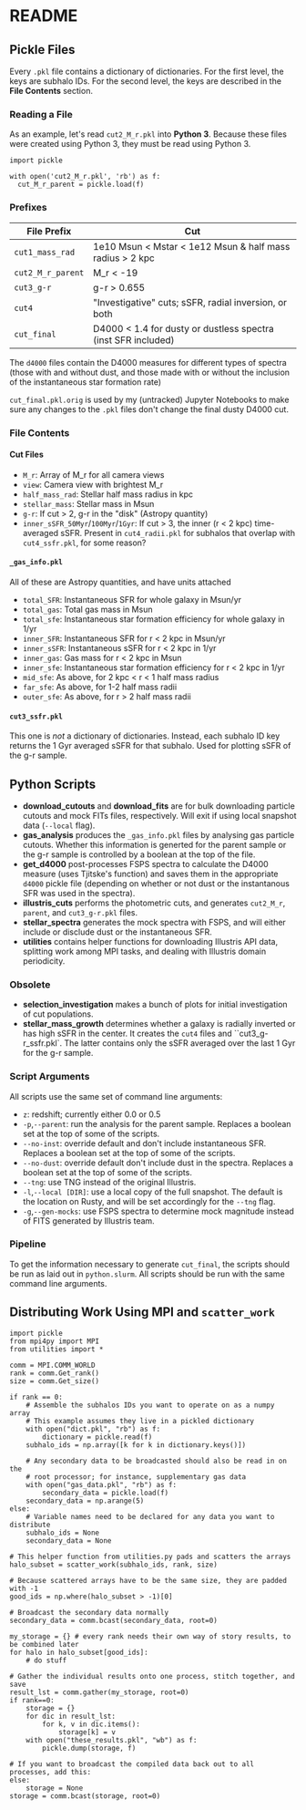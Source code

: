 # README

## Pickle Files

Every `.pkl` file contains a dictionary of dictionaries. For the first level, the keys are subhalo IDs. For the second level, the keys are described in the **File Contents** section.

### Reading a File

As an example, let's read `cut2_M_r.pkl` into **Python 3**. Because these files were created using Python 3, they must be read using Python 3.

```python3
import pickle

with open('cut2_M_r.pkl', 'rb') as f:
  cut_M_r_parent = pickle.load(f)
```

### Prefixes

File Prefix | Cut
------------|----
`cut1_mass_rad`    | 1e10 Msun &lt; Mstar &lt; 1e12 Msun & half mass radius &gt; 2 kpc
`cut2_M_r_parent`  | M_r < -19
`cut3_g-r`         | g-r > 0.655
`cut4`             | "Investigative" cuts; sSFR, radial inversion, or both
`cut_final`        | D4000 < 1.4 for dusty or dustless spectra (inst SFR included)

The `d4000` files contain the D4000 measures for different types of spectra (those with and without dust, and those made with or without the inclusion of the instantaneous star formation rate)

`cut_final.pkl.orig` is used by my (untracked) Jupyter Notebooks to make sure any changes to the `.pkl` files don't change the final dusty D4000 cut.

### File Contents
#### Cut Files
- `M_r`:  Array of M_r for all camera views
- `view`: Camera view with brightest M_r
- `half_mass_rad`: Stellar half mass radius in kpc
- `stellar_mass`: Stellar mass in Msun
- `g-r`: If cut > 2, g-r in the "disk" (Astropy quantity)
- `inner_sSFR_50Myr`/`100Myr`/`1Gyr`: If cut > 3, the inner (r < 2 kpc) time-averaged sSFR. Present in `cut4_radii.pkl` for subhalos that overlap with `cut4_ssfr.pkl`, for some reason?

#### `_gas_info.pkl`
All of these are Astropy quantities, and have units attached

- `total_SFR`: Instantaneous SFR for whole galaxy in Msun/yr
- `total_gas`: Total gas mass in Msun
- `total_sfe`: Instantaneous star formation efficiency for whole galaxy in 1/yr
- `inner_SFR`: Instantaneous SFR for r < 2 kpc in Msun/yr
- `inner_sSFR`: Instantaneous sSFR for r < 2 kpc in 1/yr
- `inner_gas`: Gas mass for r < 2 kpc in Msun
- `inner_sfe`: Instantaneous star formation efficiency for r < 2 kpc in 1/yr
- `mid_sfe`: As above, for 2 kpc < r < 1 half mass radius
- `far_sfe`: As above, for 1-2 half mass radii
- `outer_sfe`: As above, for r > 2 half mass radii

#### `cut3_ssfr.pkl`
This one is *not* a dictionary of dictionaries. Instead, each subhalo ID key returns the 1 Gyr averaged sSFR for that subhalo. Used for plotting sSFR of the g-r sample.


## Python Scripts
- **download_cutouts** and **download_fits** are for bulk downloading particle cutouts and mock FITs files, respectively. Will exit if using local snapshot data (`--local` flag).
- **gas_analysis** produces the `_gas_info.pkl` files by analysing gas particle cutouts. Whether this information is generted for the parent sample or the g-r sample is controlled by a boolean at the top of the file.
- **get_d4000** post-processes FSPS spectra to calculate the D4000 measure (uses Tjitske's function) and saves them in the appropriate `d4000` pickle file (depending on whether or not dust or the instantanous SFR was used in the spectra).
- **illustris_cuts** performs the photometric cuts, and generates `cut2_M_r`, `parent`, and `cut3_g-r.pkl` files.
- **stellar_spectra** generates the mock spectra with FSPS, and will either include or disclude dust or the instantaneous SFR.
- **utilities** contains helper functions for downloading Illustris API data, splitting work among MPI tasks, and dealing with Illustris domain periodicity.

### Obsolete
- **selection_investigation** makes a bunch of plots for initial investigation of cut populations.
- **stellar_mass_growth** determines whether a galaxy is radially inverted or has high sSFR in the center. It creates the `cut4` files and ``cut3_g-r_ssfr.pkl`. The latter contains only the sSFR averaged over the last 1 Gyr for the g-r sample.

### Script Arguments
All scripts use the same set of command line arguments:

+ `z`: redshift; currently either 0.0 or 0.5
+ `-p`,`--parent`: run the analysis for the parent sample. Replaces a boolean set at the top of some of the scripts.
+ `--no-inst`: override default and don't include instantaneous SFR. Replaces a boolean set at the top of some of the scripts.
+ `--no-dust`: override default don't include dust in the spectra. Replaces a boolean set at the top of some of the scripts.
+ `--tng`: use TNG instead of the original Illustris.
+ `-l`,`--local [DIR]`: use a local copy of the full snapshot. The default is the location on Rusty, and will be set accordingly for the `--tng` flag.
+ `-g`,`--gen-mocks`: use FSPS spectra to determine mock magnitude instead of FITS generated by Illustris team.

### Pipeline

To get the information necessary to generate `cut_final`, the scripts should be run as laid out in `python.slurm`. All scripts should be run with the same command line arguments.

## Distributing Work Using MPI and `scatter_work`
```python3
import pickle
from mpi4py import MPI
from utilities import *

comm = MPI.COMM_WORLD
rank = comm.Get_rank()
size = comm.Get_size()

if rank == 0:
    # Assemble the subhalos IDs you want to operate on as a numpy array
    # This example assumes they live in a pickled dictionary
    with open("dict.pkl", "rb") as f:
        dictionary = pickle.read(f)
    subhalo_ids = np.array([k for k in dictionary.keys()])
    
    # Any secondary data to be broadcasted should also be read in on the
    # root processor; for instance, supplementary gas data
    with open("gas_data.pkl", "rb") as f:
        secondary_data = pickle.load(f)
    secondary_data = np.arange(5)
else:
    # Variable names need to be declared for any data you want to distribute
    subhalo_ids = None
    secondary_data = None

# This helper function from utilities.py pads and scatters the arrays
halo_subset = scatter_work(subhalo_ids, rank, size)

# Because scattered arrays have to be the same size, they are padded with -1
good_ids = np.where(halo_subset > -1)[0]

# Broadcast the secondary data normally
secondary_data = comm.bcast(secondary_data, root=0)

my_storage = {} # every rank needs their own way of story results, to be combined later
for halo in halo_subset[good_ids]:
    # do stuff

# Gather the individual results onto one process, stitch together, and save
result_lst = comm.gather(my_storage, root=0)
if rank==0:
    storage = {}
    for dic in result_lst:
        for k, v in dic.items():
            storage[k] = v
    with open("these_results.pkl", "wb") as f:
        pickle.dump(storage, f)
        
# If you want to broadcast the compiled data back out to all processes, add this:
else:
    storage = None
storage = comm.bcast(storage, root=0)

```
